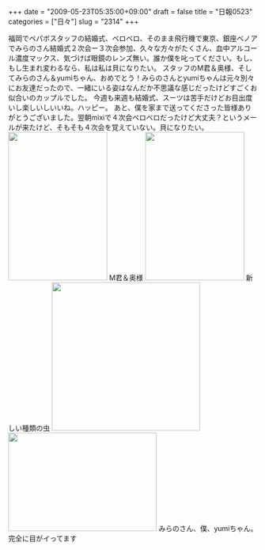 +++
date = "2009-05-23T05:35:00+09:00"
draft = false
title = "日報0523"
categories = ["日々"]
slug = "2314"
+++

福岡でペパボスタッフの結婚式、ベロベロ、そのまま飛行機で東京、銀座ベノアでみらのさん結婚式２次会ー３次会参加、久々な方々がたくさん、血中アルコール濃度マックス、気づけば眼鏡のレンズ無い。誰か僕を叱ってください。もし、もし生まれ変わるなら、私は私は貝になりたい。
スタッフのM君＆奥様、そしてみらのさん＆yumiちゃん、おめでとう！みらのさんとyumiちゃんは元々別々にお友達だったので、一緒にいる姿はなんだか不思議な感じだったけどすごくお似合いのカップルでした。
今週も来週も結婚式、スーツは苦手だけどお目出度いし楽しいしいいね。ハッピー。
あと、僕を家まで送ってくださった皆様ありがとうございました。翌朝mixiで４次会ベロベロだったけど大丈夫？というメールが来たけど、そもそも４次会を覚えていない。貝になりたい。
<a href="http://ieiriblog.img.jugem.jp/20090525_555392.jpg"><img src="http://ieiriblog.img.jugem.jp/20090525_555392_t.jpg" width="200" height="300" alt="" class="pict" /></a>
M君＆奥様
<a href="http://ieiriblog.img.jugem.jp/20090602_557030.jpg"><img src="http://ieiriblog.img.jugem.jp/20090602_557030_t.jpg" width="200" height="300" alt="" class="pict" /></a>
新しい種類の虫
<a href="http://ieiriblog.img.jugem.jp/20090602_557031.jpg"><img src="http://ieiriblog.img.jugem.jp/20090602_557031_t.jpg" width="300" height="300" alt="" class="pict" /></a>
<a href="http://ieiriblog.img.jugem.jp/20090602_557032.jpg"><img src="http://ieiriblog.img.jugem.jp/20090602_557032_t.jpg" width="300" height="199" alt="" class="pict" /></a>
みらのさん、僕、yumiちゃん。完全に目がイってます
